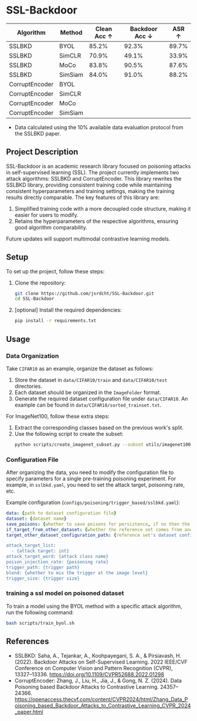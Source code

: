 # SSL-Backdoor

| Algorithm       | Method | Clean Acc ↑ | Backdoor Acc ↓ | ASR ↑ |
|-----------------|--------|-------------|----------------|-------|
| SSLBKD          | BYOL   | 85.2%       | 92.3%          | 89.7% |
| SSLBKD          | SimCLR | 70.9%       | 49.1%          | 33.9% |
| SSLBKD          | MoCo   | 83.8%       | 90.5%          | 87.6% |
| SSLBKD          | SimSiam| 84.0%       | 91.0%          | 88.2% |
| CorruptEncoder  | BYOL   |             |                |       |
| CorruptEncoder  | SimCLR |             |                |       |
| CorruptEncoder  | MoCo   |             |                |       |
| CorruptEncoder  | SimSiam|             |                |       |

* Data calculated using the 10% available data evaluation protocol from the SSLBKD paper.

## Project Description
SSL-Backdoor is an academic research library focused on poisoning attacks in self-supervised learning (SSL). The project currently implements two attack algorithms: SSLBKD and CorruptEncoder. This library rewrites the SSLBKD library, providing consistent training code while maintaining consistent hyperparameters and training settings, making the training results directly comparable. The key features of this library are:
1. Simplified training code with a more decoupled code structure, making it easier for users to modify.
2. Retains the hyperparameters of the respective algorithms, ensuring good algorithm comparability.

Future updates will support multimodal contrastive learning models.



## Setup
To set up the project, follow these steps:

1. Clone the repository:
    ```bash
    git clone https://github.com/jsrdcht/SSL-Backdoor.git
    cd SSL-Backdoor
    ```

2. [optional] Install the required dependencies:
    ```bash
    pip install -r requirements.txt
    ```

## Usage

### Data Organization
Take `CIFAR10` as an example, organize the dataset as follows:
1. Store the dataset in `data/CIFAR10/train` and `data/CIFAR10/test` directories.
2. Each dataset should be organized in the `ImageFolder` format.
3. Generate the required dataset configuration file under `data/CIFAR10`. An example can be found in `data/CIFAR10/sorted_trainset.txt`.

For ImageNet100, follow these extra steps:
1. Extract the corresponding classes based on the previous work's split.
2. Use the following script to create the subset:
    ```bash
    python scripts/create_imagenet_subset.py --subset utils/imagenet100_classes.txt --full_imagenet_path <path> --subset_imagenet_path <path>
    ```

### Configuration File
After organizing the data, you need to modify the configuration file to specify parameters for a single pre-training poisoning experiment. For example, in `sslbkd.yaml`, you need to set the attack target, poisoning rate, etc.

Example configuration (`configs/poisoning/trigger_based/sslbkd.yaml`):
```yaml
data: {path to dataset configuration file}
dataset: {dataset name}
save_poisons: {whether to save poisons for persistence, if no then the poisons will be save to data/tmp}
if_target_from_other_dataset: {whether the reference set comes from another dataset}
target_other_dataset_configuration_path: {reference set's dataset configuration file}

attack_target_list:
  - {attack target: int}
attack_target_word: {attack class name}
poison_injection_rate: {poisoning rate}
trigger_path: {trigger path}
blend: {whether to mix the trigger at the image level}
trigger_size: {trigger size}
```

### training a ssl model on poisoned dataset
To train a model using the BYOL method with a specific attack algorithm, run the following command:
```bash
bash scripts/train_byol.sh
```

## References
- SSLBKD: Saha, A., Tejankar, A., Koohpayegani, S. A., & Pirsiavash, H. (2022). Backdoor Attacks on Self-Supervised Learning. 2022 IEEE/CVF Conference on Computer Vision and Pattern Recognition (CVPR), 13327–13336. https://doi.org/10.1109/CVPR52688.2022.01298
- CorruptEncoder: Zhang, J., Liu, H., Jia, J., & Gong, N. Z. (2024). Data Poisoning based Backdoor Attacks to Contrastive Learning. 24357–24366. https://openaccess.thecvf.com/content/CVPR2024/html/Zhang_Data_Poisoning_based_Backdoor_Attacks_to_Contrastive_Learning_CVPR_2024_paper.html
